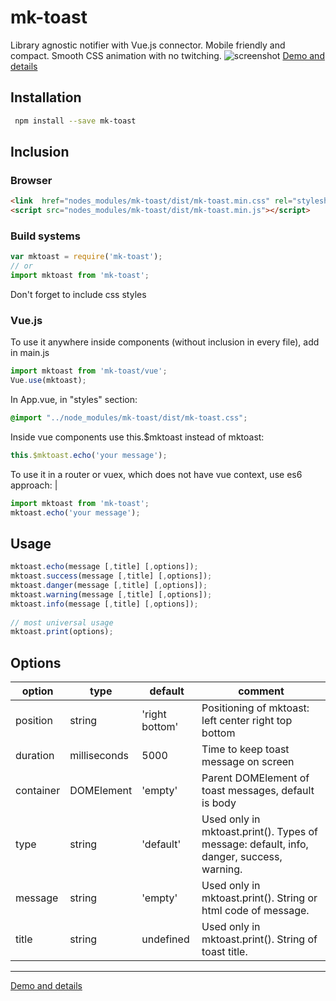 # mk-toast
Library agnostic notifier with Vue.js connector. Mobile friendly and compact. Smooth CSS animation with no twitching.
![screenshot](http://mkant.ru/mink-js/mk-toast/assets/mktoast-demo.gif)
[Demo and details](http://mkant.ru/mink-js/mk-toast)


## Installation
```bash
 npm install --save mk-toast 
 ```
## Inclusion
### Browser
```HTML
<link  href="nodes_modules/mk-toast/dist/mk-toast.min.css" rel="stylesheet">
<script src="nodes_modules/mk-toast/dist/mk-toast.min.js"></script>
```

### Build systems
```JavaScript
var mktoast = require('mk-toast');
// or 
import mktoast from 'mk-toast';
```
Don't forget to include css styles

### Vue.js
To use it anywhere inside components (without inclusion in every file), add in main.js
```JavaScript
import mktoast from 'mk-toast/vue';
Vue.use(mktoast);
```
In App.vue, in "styles" section:
```CSS
@import "../node_modules/mk-toast/dist/mk-toast.css";
```
Inside vue components use this.$mktoast instead of mktoast:
```JavaScript
this.$mktoast.echo('your message');
```
To use it in a router or vuex, which does not have vue context, use es6 approach: | 
```JavaScript
import mktoast from 'mk-toast';
mktoast.echo('your message');
```

## Usage
```JavaScript
mktoast.echo(message [,title] [,options]);
mktoast.success(message [,title] [,options]);
mktoast.danger(message [,title] [,options]);
mktoast.warning(message [,title] [,options]);
mktoast.info(message [,title] [,options]);
 
// most universal usage
mktoast.print(options);
```

## Options
option | type | default | comment
------ | ---- | ------- | -------
position | string | 'right bottom' | Positioning of mktoast: left center right  top bottom
duration | milliseconds | 5000 | Time to keep toast message on screen
container | DOMElement | 'empty' | Parent DOMElement of toast messages, default is body
type | string | 'default' | Used only in mktoast.print(). Types of message: default, info, danger, success, warning.
message | string | 'empty' | Used only in mktoast.print(). String or html code of message.
title | string | undefined | Used only in mktoast.print(). String of toast title.

---

[Demo and details](http://mkant.ru/mink-js/mk-toast)
